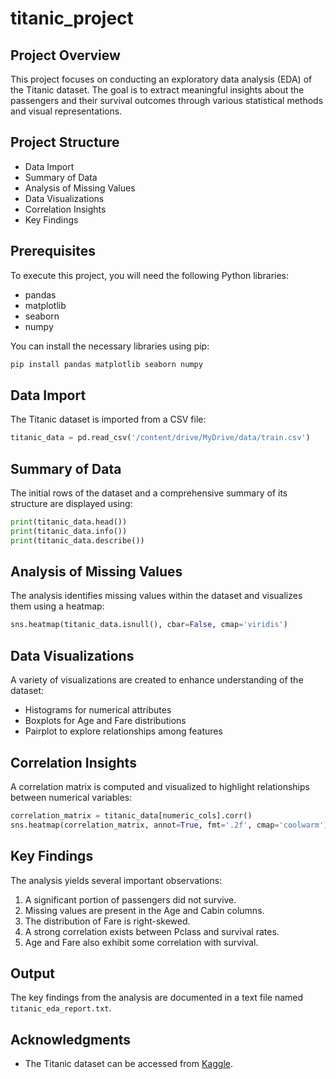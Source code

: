 # titanic_project


## Project Overview
This project focuses on conducting an exploratory data analysis (EDA) of the Titanic dataset. The goal is to extract meaningful insights about the passengers and their survival outcomes through various statistical methods and visual representations.

## Project Structure
- Data Import
- Summary of Data
- Analysis of Missing Values
- Data Visualizations
- Correlation Insights
- Key Findings

## Prerequisites
To execute this project, you will need the following Python libraries:
- pandas
- matplotlib
- seaborn
- numpy

You can install the necessary libraries using pip:
```bash
pip install pandas matplotlib seaborn numpy
```

## Data Import
The Titanic dataset is imported from a CSV file:
```python
titanic_data = pd.read_csv('/content/drive/MyDrive/data/train.csv')
```

## Summary of Data
The initial rows of the dataset and a comprehensive summary of its structure are displayed using:
```python
print(titanic_data.head())
print(titanic_data.info())
print(titanic_data.describe())
```

## Analysis of Missing Values
The analysis identifies missing values within the dataset and visualizes them using a heatmap:
```python
sns.heatmap(titanic_data.isnull(), cbar=False, cmap='viridis')
```

## Data Visualizations
A variety of visualizations are created to enhance understanding of the dataset:
- Histograms for numerical attributes
- Boxplots for Age and Fare distributions
- Pairplot to explore relationships among features

## Correlation Insights
A correlation matrix is computed and visualized to highlight relationships between numerical variables:
```python
correlation_matrix = titanic_data[numeric_cols].corr()
sns.heatmap(correlation_matrix, annot=True, fmt='.2f', cmap='coolwarm')
```

## Key Findings
The analysis yields several important observations:
1. A significant portion of passengers did not survive.
2. Missing values are present in the Age and Cabin columns.
3. The distribution of Fare is right-skewed.
4. A strong correlation exists between Pclass and survival rates.
5. Age and Fare also exhibit some correlation with survival.

## Output
The key findings from the analysis are documented in a text file named `titanic_eda_report.txt`.

## Acknowledgments
- The Titanic dataset can be accessed from [Kaggle](https://www.kaggle.com/c/titanic/data).
